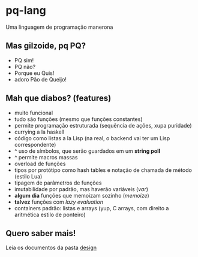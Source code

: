 pq-lang
=======
Uma linguagem de programação manerona

Mas gilzoide, pq PQ?
--------------------
- PQ sim!
- PQ não?
- Porque eu Quis!
- adoro Pão de Queijo!

Mah que diabos? (features)
--------------------------
- muito funcional
- tudo são funções (mesmo que funções constantes)
- permite programação estruturada (sequência de ações, xupa puridade)
- currying a la haskell
- código como listas a la Lisp (na real, o backend vai ter um Lisp correspondente)
- ^ uso de símbolos, que serão guardados em um __string poll__
- ^ permite macros massas
- overload de funções
- tipos por protótipo como hash tables e notação de chamada de método (estilo Lua)
- tipagem de parâmetros de funções
- imutabilidade por padrão, mas haverão variáveis (_var_)
- __algum dia__ funções que memoizam sozinho (_memoize_)
- __talvez__ funções com _lazy evaluation_
- containers padrão: listas e arrays (yup, C arrays, com direito a aritmética estilo de ponteiro)

Quero saber mais!
-----------------
Leia os documentos da pasta [design](design/index.md)
